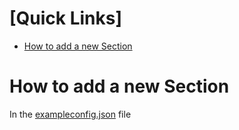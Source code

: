 # [Quick Links]
- [How to add a new Section](#)


# How to add a new Section

In the [exampleconfig.json](exampleconfig.json) file
